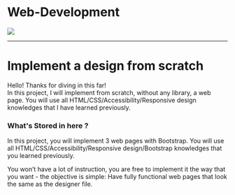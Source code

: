 # Web-Development

<img src="https://into-the-program.com/uploads/keyframes-animation-paused.jpg">
<hr>

<h1> Implement a design from scratch </h1>
<p> Hello! Thanks for diving in this far! 
<br> In this project, I will implement from scratch, without any library, a web page. You will use all HTML/CSS/Accessibility/Responsive design knowledges that I have learned previously. </p>

<h3> What's Stored in here ? </h3>
<p> In this project, you will implement 3 web pages with Bootstrap. You will use all HTML/CSS/Accessibility/Responsive design/Bootstrap knowledges that you learned previously.

You won’t have a lot of instruction, you are free to implement it the way that you want - the objective is simple: Have fully functional web pages that look the same as the designer file. </p>
